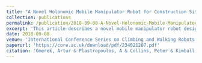 ```yaml
---
title: "A Novel Holonomic Mobile Manipulator Robot for Construction Sites"
collection: publications
permalink: /publication/2018-09-08-A-Novel-Holonomic-Mobile-Manipulator-Robot-for-Construction-Sites 
excerpt: 'This article describes a novel mobile manipulator robot designed to work at height on construction sites. The robot comprises a mobile platform and a scissor lifter on which an ABB 6 dof manipulator is mounted. The mobile base is characterised by holonomic kinematics, provided by a novel designed omnidirectional wheel system that can travel directly and autonomously to desired poses. The robot was successfully tested in a construction site scenario to perform drilling tasks.'
date: 2018-09-08
venue: 'International Conference Series on Climbing and Walking Robots (CLAWAR)'
paperurl: 'https://core.ac.uk/download/pdf/234021207.pdf'
citation: 'Gmerek, Artur & Plastropoulos, A & Collins, Peter & Kimball, Matthew & Wheatley, A & Liu, Jianwei & Karfakis, Panagiotis & Shah, Kiran & Carroll, J & Virk, Gurvinder & Sain, Amit. (2018). A Novel Holonomic Robot Manipulator for Construction Sites. In 21st International Conference on Climbing and Walking Robots and the Support Technologies for Mobile Machines Robotics Transforming the Future, Panama City, Panama, 2018,9.' 
---
```

